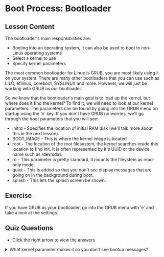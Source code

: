 # Boot Process: Bootloader

## Lesson Content

The bootloader's main responsibilities are:

<ul>
<li>Booting into an operating system, it can also be used to boot to non-Linux operating systems</li>
<li>Select a kernel to use</li>
<li>Specify kernel parameters</li>
</ul>

The most common bootloader for Linux is GRUB, you are most likely using it on your system. There are many other bootloaders that you can use such as LILO, efilinux, coreboot, SYSLINUX and more. However, we will just be working with GRUB as our bootloader. 

So we know that the bootloader's main goal is to load up the kernel, but where does it find the kernel? To find it, we will need to look at our kernel parameters. The parameters can be found by going into the GRUB menu on startup using the 'e' key. If you don't have GRUB no worries, we'll go through the boot parameters that you will see:

<ul>
<li>initrd - Specifies the location of initial RAM disk (we'll talk more about this in the next lesson).
<li>BOOT_IMAGE  - This is where the kernel image is located</li>
<li>root - The location of the root filesystem, the kernel searches inside this location to find init. It is often represented by it's UUID or the device name such as /dev/sda1.</li>
<li>ro - This parameter is pretty standard, it mounts the fileystem as read-only mode.</li>
<li>quiet - This is added so that you don't see display messages that are going on in the background during boot.</li>
<li>splash - This lets the splash screen be shown.</li>
</ul>

## Exercise

If you have GRUB as your bootloader, go into the GRUB menu with 'e' and take a look at the settings.

## Quiz Questions 

- Click the right arrow to view the answers

<details>
<summary>What kernel parameter makes it so you don't see bootup messages?</summary>
quiet
</details>
